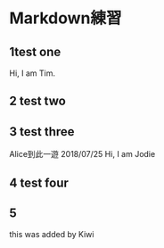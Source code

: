 # Markdown練習


## 1test one
Hi, I am Tim.


## 2 test two


## 3 test three
Alice到此一遊 2018/07/25
Hi, I am Jodie



## 4 test four


## 5
this was added by Kiwi
